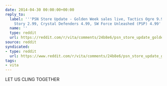 ```yaml
---
date: 2014-04-30 00:00:00+00:00
reply_to:
  label: '''PSN Store Update - Golden Week sales live, Tactics Ogre 9.99, Vagrant
    Story 2.99, Crystal Defenders 4.99, SW Force Unleashed (PSP) 4.99'' on /r/vita'
  name: ''
  type: reddit
  url: https://reddit.com/r/vita/comments/24b8e6/psn_store_update_golden_week_sales_live_tactics/
source: reddit
syndicated:
- type: reddit
  url: https://www.reddit.com/r/vita/comments/24b8e6/psn_store_update_golden_week_sales_live_tactics/ch5ib5f/
tags:
- vita
---
```


LET US CLING TOGETHER